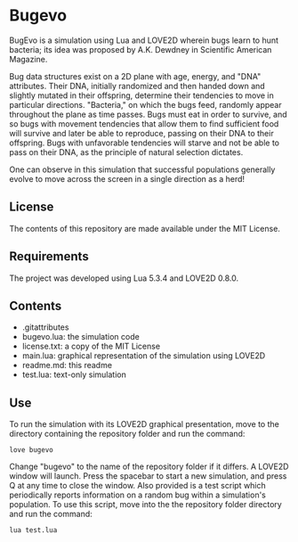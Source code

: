 # Bugevo
BugEvo is a simulation using Lua and LOVE2D wherein bugs learn to hunt bacteria;
its idea was proposed by A.K. Dewdney in Scientific American Magazine.

Bug data structures exist on a 2D plane with age, energy, and "DNA" attributes.
Their DNA, initially randomized and then handed down and slightly mutated in
their offspring, determine their tendencies to move in particular directions.
"Bacteria," on which the bugs feed, randomly appear throughout the plane as time
passes. Bugs must eat in order to survive, and so bugs with movement tendencies
that allow them to find sufficient food will survive and later be able to
reproduce, passing on their DNA to their offspring. Bugs with unfavorable
tendencies will starve and not be able to pass on their DNA, as the principle of
natural selection dictates.

One can observe in this simulation that successful populations generally evolve
to move across the screen in a single direction as a herd! 
## License
The contents of this repository are made available under the MIT License.
## Requirements
The project was developed using Lua 5.3.4 and LOVE2D 0.8.0.
## Contents
* .gitattributes
* bugevo.lua: the simulation code
* license.txt: a copy of the MIT License
* main.lua: graphical representation of the simulation using LOVE2D
* readme.md: this readme
* test.lua: text-only simulation
## Use
To run the simulation with its LOVE2D graphical presentation, move to the
directory containing the repository folder and run the command:

    love bugevo
Change "bugevo" to the name of the repository folder if it differs. A LOVE2D
window will launch. Press the spacebar to start a new simulation, and press Q at
any time to close the window. Also provided is a test script which periodically
reports information on a random bug within a simulation's population. To use
this script, move into the the repository folder directory and run the command:

    lua test.lua
